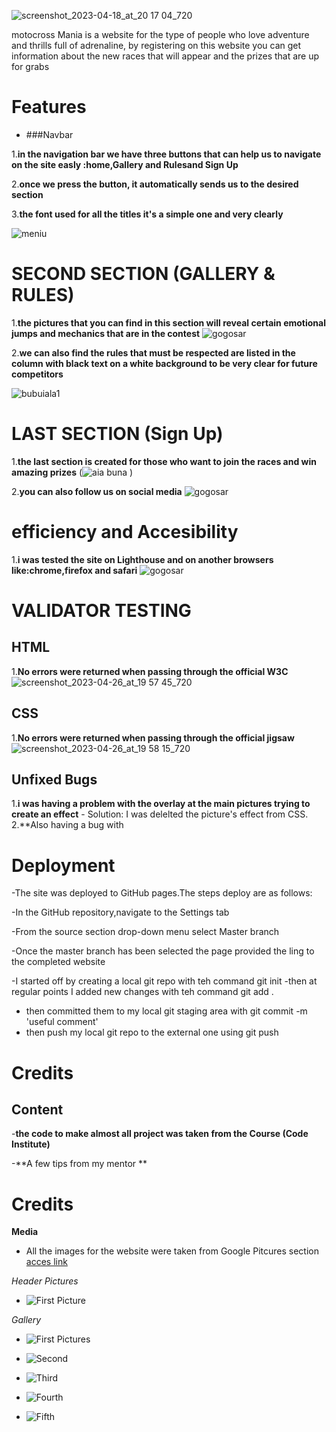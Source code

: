 ![screenshot_2023-04-18_at_20 17 04_720](https://user-images.githubusercontent.com/126587603/233216670-ebeedf37-ff1a-4c10-8387-ebe61f624d5c.png)

motocross Mania is a website for the type of people who love 
adventure and thrills full of adrenaline, by registering on this website you can get information about the new races that will appear and the prizes that are up for grabs

# Features

+ ###Navbar
 
1.**in the navigation bar we have three buttons that can help us to navigate on the site easly :home,Gallery and Rulesand Sign  Up**

2.**once we press the button, it automatically sends us to the desired section**

3.**the font used for all the titles it's a simple one and very clearly**

![meniu](https://user-images.githubusercontent.com/126587603/233217222-32658697-219e-47cf-8019-bbdb73299c61.png)


# SECOND SECTION (GALLERY & RULES)

1.**the pictures that you can find in this section will reveal certain emotional jumps and mechanics that are in the contest**
![gogosar](https://user-images.githubusercontent.com/126587603/233219134-93888b1d-c0d1-4e24-aac1-99cf45871c0b.png)


2.**we can also find the rules that must be respected are listed in the column with black text on a white background to be very clear for future competitors**

![bubuiala1](https://github.com/sergiu19996/motocross-Mania/assets/126587603/d3d6ac40-aab4-49a4-bf69-b65e43835e4a)



# LAST SECTION (Sign Up)

1.**the last section is created for those who want to join the races and win amazing prizes**
(![aia buna](https://github.com/sergiu19996/motocross-Mania/assets/126587603/330bbcc0-4ad0-472a-9c70-ffd621c88a0c)
)

2.**you can also follow us on social media**
![gogosar](https://user-images.githubusercontent.com/126587603/233219810-10572ebe-25c2-407e-a5e6-20d3f9e93804.png)

# efficiency and Accesibility
1.**i was tested the site on Lighthouse and on another browsers like:chrome,firefox and safari**
![gogosar](https://user-images.githubusercontent.com/126587603/233220358-916989b2-8022-4606-8b9a-2dcb2886f45e.png)


# VALIDATOR TESTING 
## HTML ##
1.**No errors were returned when passing through the official W3C** ![screenshot_2023-04-26_at_19 57 45_720](https://user-images.githubusercontent.com/126587603/234687051-ee95e06f-bbaa-499b-8358-f7df9aa1633c.png)


## CSS ##

1.**No errors were returned when passing through the official jigsaw**
![screenshot_2023-04-26_at_19 58 15_720](https://user-images.githubusercontent.com/126587603/234687156-04593e46-8e80-4e34-b9c1-9a847cd922a4.png)

## Unfixed Bugs ##

1.**i was having a problem with the overlay at the main pictures trying to create an effect**
    - Solution: I was delelted the picture's effect from CSS.
2.**Also having a bug with 

# Deployment 

  -The site was deployed to GitHub pages.The steps deploy are as follows:

  -In the GitHub repository,navigate to the Settings 
  tab 
  
  -From the source section drop-down menu select Master 
  branch 
  
  -Once the master branch has been selected the page provided the ling to the completed website
  
  -I started off by creating a local git repo with teh command
git init
  -then at regular points I added new changes with teh command
git add .
  - then committed them to my local git staging area with
git commit -m 'useful comment'
  - then push my local git repo to the external one using
git push 

# Credits 

 ## Content ##
   -**the code to make almost all project was taken from the Course (Code Institute)**
   
   -**A few tips from my mentor **
   
   
# Credits #

  **Media**
  
 - All the images for the website were taken from Google Pitcures section [acces link](https://www.google.com/search?sca_esv=3bc652a4c53a3f84&sca_upv=1&rlz=1C1FHFK_enIE931IE931&sxsrf=ACQVn0-hDUHrt9W0GAaySLHB2lwhFFfExA:1708880536943&q=motocross&uds=AMwkrPsexEChRtCOnDJKlMyrpuYMBIwAiDuEGoCfnw12LlY4h8FWr5629xKfaBYSSZWILS8mJOeQnE_YkBTriIFFN5L9fzeWkvEueYFVhZ7atq7mpl1XlG_Jq_R9Om3JZ0be9FMUitq4&udm=2&sa=X&ved=2ahUKEwjMvviK_MaEAxVJZ0EAHSLAAJwQtKgLegQIEBAB&biw=1536&bih=703&dpr=1.25)

  *Header Pictures*
   
 - ![First Picture](https://github.com/sergiu19996/MotoCross-Mania/assets/126587603/222a6cd5-031b-47a5-8885-d6e8913c27ce)

 *Gallery*
   
 - ![First Pictures](https://github.com/sergiu19996/MotoCross-Mania/assets/126587603/5e73356c-ad2c-4997-a9fc-057ec5d4b545)
   
 - ![Second](https://github.com/sergiu19996/MotoCross-Mania/assets/126587603/2566c485-de4a-4cf3-b7d8-027bb9989c64)
   
 - ![Third](https://github.com/sergiu19996/MotoCross-Mania/assets/126587603/3233d9da-e6c3-4fbc-8e6e-366deca1deb9)
   
 - ![Fourth](https://github.com/sergiu19996/MotoCross-Mania/assets/126587603/f363cdef-4b6e-44ae-b71c-6891cb0195f2)

 - ![Fifth](https://github.com/sergiu19996/MotoCross-Mania/assets/126587603/991edf07-6860-43d4-8695-69161f1c5169)




